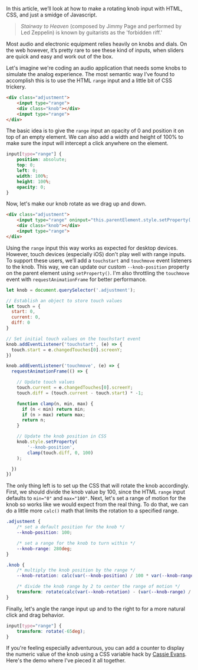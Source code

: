 <meta name="categories" content="html, css, ui" />
<meta name="media" content="/_assets/media/sound-board.jpg" />
<meta name="created" content="December 14 2019">

In this article, we’ll look at how to make a rotating knob input with HTML, CSS, and just a smidge of Javascript.

> *Stairway to Heaven* (composed by Jimmy Page and performed by Led Zeppelin) is known by guitarists as the 'forbidden riff.'

Most audio and electronic equipment relies heavily on knobs and dials. On the web however, it’s pretty rare to see these kind of inputs, when sliders are quick and easy and work out of the box.

Let's imagine we're coding an audio application that needs some knobs to simulate the analog experience. The most semantic way I’ve found to accomplish this is to use the HTML `range` input and a little bit of CSS trickery.

```html
<div class="adjustment">
    <input type="range">
    <div class="knob"></div>
    <input type="range">
</div>
```

The basic idea is to give the `range` input an opacity of 0 and position it on top of an empty element. We can also add a width and height of 100% to make sure the input will intercept a click anywhere on the element.

```css
input[type="range"] {
    position: absolute;
    top: 0;
    left: 0;
    width: 100%;
    height: 100%;
    opacity: 0;
}
```

Now, let's make our knob rotate as we drag up and down.

```html
<div class="adjustment">
    <input type="range" oninput="this.parentElement.style.setProperty('--knob-position', this.value)">
    <div class="knob"></div>
    <input type="range">
</div>
```

Using the `range` input this way works as expected for desktop devices. However, touch devices (especially iOS) don't play well with range inputs. To support these users, we’ll add a `touchstart` and `touchmove` event listeners to the knob. This way, we can update our custom `--knob-position` property on the parent element using `setProperty()`. I'm also throttling the `touchmove` event with `requestAnimationFrame` for better performance.

```javascript
let knob = document.querySelector('.adjustment');

// Establish an object to store touch values
let touch = {
  start: 0,
  current: 0,
  diff: 0
}

// Set initial touch values on the touchstart event
knob.addEventListener('touchstart', (e) => {
  touch.start = e.changedTouches[0].screenY;
})

knob.addEventListener('touchmove', (e) => {
  requestAnimationFrame(() => {

    // Update touch values
    touch.current = e.changedTouches[0].screenY;
    touch.diff = (touch.current - touch.start) * -1;

    function clamp(n, min, max) {
      if (n < min) return min;
      if (n > max) return max;
      return n;
    }

    // Update the knob position in CSS
    knob.style.setProperty(
        '--knob-position', 
        clamp(touch.diff, 0, 100)
    );

  })
})
```

The only thing left is to set up the CSS that will rotate the knob accordingly.  First, we should divide the knob value by 100, since the HTML `range` input defaults to `min="0"` and `max="100"`. Next, let's set a range of motion for the knob so works like we would expect from the real thing. To do that, we can do a little more `calc()` math that limits the rotation to a specified range.

```css
.adjustment {
    /* set a default position for the knob */
    --knob-position: 100;

    /* set a range for the knob to turn within */
    --knob-range: 280deg;
}

.knob {
    /* multiply the knob position by the range */
    --knob-rotation: calc(var(--knob-position) / 100 * var(--knob-range));

    /* divide the knob range by 2 to center the range of motion */
    transform: rotate(calc(var(--knob-rotation) - (var(--knob-range) / 2)));
}
```

Finally, let's angle the range input up and to the right to for a more natural click and drag behavior.

```css
input[type="range"] {
    transform: rotate(-65deg);
}
```

If you're feeling especially adventurous, you can add a counter to display the numeric value of the knob using a CSS variable hack by [Cassie Evans](https://twitter.com/cassiecodes). Here's the demo where I've pieced it all together.

<p class="codepen" data-slug-hash="qBWxKro"></p>